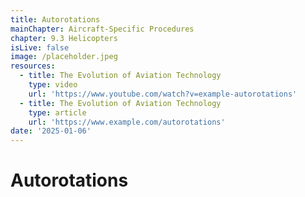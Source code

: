 ```yaml
---
title: Autorotations
mainChapter: Aircraft-Specific Procedures
chapter: 9.3 Helicopters
isLive: false
image: /placeholder.jpeg
resources:
  - title: The Evolution of Aviation Technology
    type: video
    url: 'https://www.youtube.com/watch?v=example-autorotations'
  - title: The Evolution of Aviation Technology
    type: article
    url: 'https://www.example.com/autorotations'
date: '2025-01-06'
---
```


# Autorotations
